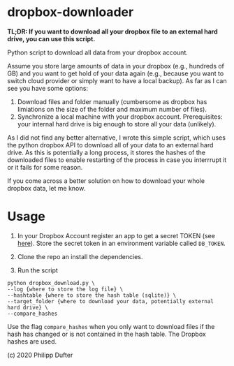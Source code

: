 # dropbox-downloader

**TL;DR: If you want to download all your dropbox file to an external hard drive, you can use this script.**


Python script to download all data from your dropbox account.

Assume you store large amounts of data in your dropbox (e.g., hundreds of GB) and 
you want to get hold of your data again (e.g., because you want to switch cloud provider
or simply want to have a local backup). As far as I can see you have some options: 

1) Download files and folder manually (cumbersome as dropbox has limiations on the size of the folder 
and maximum number of files). 
2) Synchronize a local machine with your dropbox account. Prerequisites: your internal hard drive is big 
enough to store all your data (unlikely). 

As I did not find any better alternative, I wrote this simple script, which uses the python dropbox
API to download all of your data to an external hard drive. As this is potentially a long process, 
it stores the hashes of the downloaded files to enable restarting of the process in case
you interrrupt it or it fails for some reason. 

If you come across a better solution on how to download your whole dropbox data, let me know. 



# Usage

1) In your Dropbox Account register an app to get a secret TOKEN (see [here](https://www.dropbox.com/developers/apps)). Store the secret token in an 
environment variable called `DB_TOKEN`.

2) Clone the repo an install the dependencies. 

3) Run the script
```
python dropbox_download.py \
--log {where to store the log file} \
--hashtable {where to store the hash table (sqlite)} \
--target_folder {where to download your data, potentially external hard drive} \
--compare_hashes
```
Use the flag `compare_hashes` when you only want to download files if the hash has changed or is not contained in the hash table. The Dropbox hashes are used.


(c) 2020 Philipp Dufter